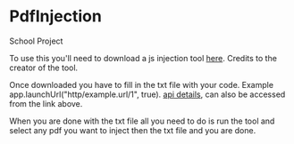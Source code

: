 # PdfInjection
School Project

To use this you'll need to download a js injection tool [here](https://github.com/cornerpirate/JS2PDFInjector). Credits to the creator of the tool.

Once downloaded you have to fill in the txt file with your code. Example app.launchUrl("http/example.url/1", true). [api details](http://www.adobe.com/content/dam/Adobe/en/devnet/acrobat/pdfs/js_api_reference.pdf), can also be accessed from the link above.

When you are done with the txt file all you need to do is run the tool and select any pdf you want to inject then the txt file and you are done.

